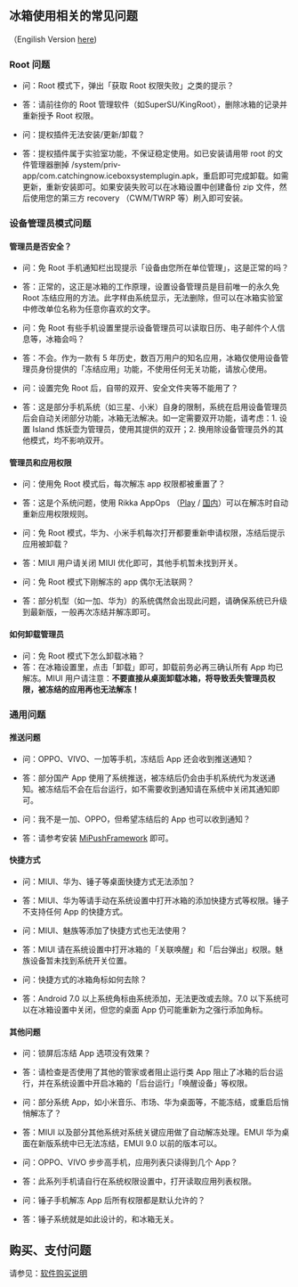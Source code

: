 <script src="/main.js?raw=true"></script>

## 冰箱使用相关的常见问题

（Engilish Version [here](https://iceboxdoc.catchingnow.com/FAQ))


### Root 问题

- 问：Root 模式下，弹出「获取 Root 权限失败」之类的提示？
- 答：请前往你的 Root 管理软件（如SuperSU/KingRoot），删除冰箱的记录并重新授予 Root 权限。

- 问：提权插件无法安装/更新/卸载？
- 答：提权插件属于实验室功能，不保证稳定使用。如已安装请用带 root 的文件管理器删掉 /system/priv-app/com.catchingnow.iceboxsystemplugin.apk，重启即可完成卸载。如需更新，重新安装即可。如果安装失败可以在冰箱设置中创建备份 zip 文件，然后使用您的第三方 recovery （CWM/TWRP 等）刷入即可安装。

### 设备管理员模式问题

#### 管理员是否安全？

- 问：免 Root 手机通知栏出现提示「设备由您所在单位管理」，这是正常的吗？
- 答：正常的，这正是冰箱的工作原理，设置设备管理员是目前唯一的永久免 Root 冻结应用的方法。此字样由系统显示，无法删除，但可以在冰箱实验室中修改单位名称为任意你喜欢的文字。

- 问：免 Root 有些手机设置里提示设备管理员可以读取日历、电子邮件个人信息等，冰箱会吗？
- 答：不会。作为一款有 5 年历史，数百万用户的知名应用，冰箱仅使用设备管理员身份提供的「冻结应用」功能，不使用任何无关功能，请放心使用。

- 问：设置完免 Root 后，自带的双开、安全文件夹等不能用了？
- 答：这是部分手机系统（如三星、小米）自身的限制，系统在启用设备管理员后会自动关闭部分功能，冰箱无法解决。如一定需要双开功能，请考虑：1. 设置 Island 炼妖壶为管理员，使用其提供的双开；2. 换用除设备管理员外的其他模式，均不影响双开。

#### 管理员和应用权限

- 问：使用免 Root 模式后，每次解冻 app 权限都被重置了？
- 答：这是个系统问题，使用 Rikka AppOps （[Play](https://play.google.com/store/apps/details?id=rikka.appops) / [国内](https://www.coolapk.com/apk/rikka.appops)）可以在解冻时自动重新应用权限规则。

- 问：免 Root 模式，华为、小米手机每次打开都要重新申请权限，冻结后提示应用被卸载？
- 答：MIUI 用户请关闭 MIUI 优化即可，其他手机暂未找到开关。

- 问：免 Root 模式下刚解冻的 app 偶尔无法联网？
- 答：部分机型（如一加、华为）的系统偶然会出现此问题，请确保系统已升级到最新版，一般再次冻结并解冻即可。

#### 如何卸载管理员

- 问：免 Root 模式下怎么卸载冰箱？
- 答：在冰箱设置里，点击「卸载」即可，卸载前务必再三确认所有 App 均已解冻。MIUI 用户请注意：**不要直接从桌面卸载冰箱，将导致丢失管理员权限，被冻结的应用再也无法解冻！**

### 通用问题

#### 推送问题

- 问：OPPO、VIVO、一加等手机，冻结后 App 还会收到推送通知？
- 答：部分国产 App 使用了系统推送，被冻结后仍会由手机系统代为发送通知。被冻结后不会在后台运行，如不需要收到通知请在系统中关闭其通知即可。

- 问：我不是一加、OPPO，但希望冻结后的 App 也可以收到通知？
- 答：请参考安装 [MiPushFramework](https://github.com/MiPushFramework/MiPushFramework) 即可。

#### 快捷方式

- 问：MIUI、华为、锤子等桌面快捷方式无法添加？
- 答：MIUI、华为等请手动在系统设置中打开冰箱的添加快捷方式等权限。锤子不支持任何 App 的快捷方式。

- 问：MIUI、魅族等添加了快捷方式也无法使用？
- 答：MIUI 请在系统设置中打开冰箱的「关联唤醒」和「后台弹出」权限。魅族设备暂未找到系统开关位置。

- 问：快捷方式的冰箱角标如何去除？
- 答：Android 7.0 以上系统角标由系统添加，无法更改或去除。7.0 以下系统可以在冰箱设置中关闭，但您的桌面 App 仍可能重新为之强行添加角标。

#### 其他问题

- 问：锁屏后冻结 App 选项没有效果？
- 答：请检查是否使用了其他的管家或者阻止运行类 App 阻止了冰箱的后台运行，并在系统设置中开启冰箱的「后台运行」「唤醒设备」等权限。

- 问：部分系统 App，如小米音乐、市场、华为桌面等，不能冻结，或重启后悄悄解冻了？
- 答：MIUI 以及部分其他系统对系统关键应用做了自动解冻处理。EMUI 华为桌面在新版系统中已无法冻结，EMUI 9.0 以前的版本可以。

- 问：OPPO、VIVO 步步高手机，应用列表只读得到几个 App？
- 答：此系列手机请自行在系统权限设置中，打开读取应用列表权限。

- 问：锤子手机解冻 App 后所有权限都是默认允许的？
- 答：锤子系统就是如此设计的，和冰箱无关。


## 购买、支付问题

请参见：[软件购买说明](https://iceboxdoc.catchingnow.com/%E8%BD%AF%E4%BB%B6%E8%B4%AD%E4%B9%B0%E8%AF%B4%E6%98%8E)
